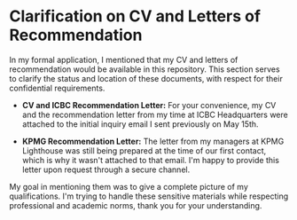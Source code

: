 # Clarification on CV and Letters of Recommendation

In my formal application, I mentioned that my CV and letters of recommendation would be available in this repository. This section serves to clarify the status and location of these documents, with respect for their confidential requirements.

*   **CV and ICBC Recommendation Letter:**
    For your convenience, my CV and the recommendation letter from my time at ICBC Headquarters were attached to the initial inquiry email I sent previously on May 15th.

*   **KPMG Recommendation Letter:**
    The letter from my managers at KPMG Lighthouse was still being prepared at the time of our first contact, which is why it wasn't attached to that email. I'm happy to provide this letter upon request through a secure channel.

My goal in mentioning them was to give a complete picture of my qualifications. I'm trying to handle these sensitive materials while respecting professional and academic norms, thank you for your understanding.
